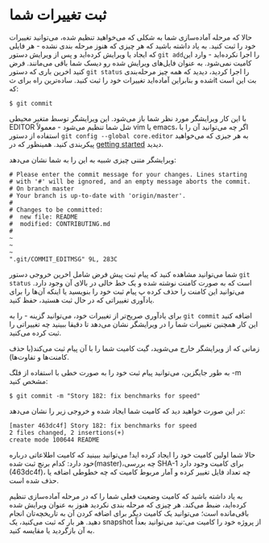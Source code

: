 # ثبت تغییرات شما
حالا که مرحله آماده‌‌سازی شما به شکلی که می‌خواهید تنظیم شده، می‌توانید تغییرات خود را ثبت کنید. به یاد داشته باشید که هر چیزی که هنوز مرحله بندی نشده - هر فایلی که ایجاد یا ویرایش کرده‌اید و پس از ویرایش دستور ``` git add ```را اجرا نکرده‌اید - وارد این کامیت نمی‌شود. به عنوان فایل‌های ویرایش شده رو دیسک شما باقی می‌مانند. فرض کنید اخرین باری که دستور ``` git status ``` را اجرا کردید، دیدید که همه چیز مرحله‌بندی شده و بنابراین آماده‌اید تغییرات خود را ثبت کنید. ساده‌ترین راه برای ثit بت این است که:
```
$ git commit
```
با این کار ویرایشگر مورد نظر شما باز می‌شود. این ویرایشگر توسط متغیر محیطی EDITOR شل شما تنظیم می‌شود - معمولاً vim یا emacs، اگر چه می‌توانید آن را با استفاده از دستور ``` git config --global core.editor ``` به هر جیزی که می‌خواهید پیکربندی کنید. همینظور که در [getting started](./chapter1/01_getting%20started.md) دیدید. 

ویرایشگر متنی چیزی شبیه به این را به شما نشان می‌دهد:
```
# Please enter the commit message for your changes. Lines starting
# with '#' will be ignored, and an empty message aborts the commit.
# On branch master
# Your branch is up-to-date with 'origin/master'.
#
# Changes to be committed:
#  new file: README
#  modified: CONTRIBUTING.md
#
~
~
~
".git/COMMIT_EDITMSG" 9L, 283C
```
شما می‌توانید  مشاهده کنید که پیام ثبت پیش فرض شامل اخرین خروجی دستور ``` git status ``` است که به صورت کامنت نوشته شده و یک خط خالی در بالای آن وجود دارد. می‌توانید این کامنت را حذف کرده پ پیام ثبت خود را بنویسید یا اینکه آن‌ها را برای یادآوری تغییراتی که در حال ثبت هستید، حفظ کنید.

برای یادآوری صریح‌تر از تغییرات خود، می‌توانید گزینه - را به  ``` git commit ``` اضافه کنید این کار همچنین تغییرات شما را در ویرایشگر نشان می‌دهد تا دقیقا ببینید چه تغییراتی را ثبت کرده می‌کنید.

زمانی که از ویرایشگر خارج می‌شوید، گیت کامیت شما را با آن پیام ثبت می‌کند‌(با حذف کامنت‌ها و تفاوت‌ها).

به طور جایگزین، می‌توانید پیام ثبت خود را به صورت خطی با استفاده از فلگ -m مشخص کنید:
```
$ git commit -m "Story 182: fix benchmarks for speed"
```
در این صورت خواهید دید که کامیت شما ایجاد شده و خروجی زیر را نشان می‌دهد:
```
[master 463dc4f] Story 182: fix benchmarks for speed
2 files changed, 2 insertions(+)
create mode 100644 README
```
حالا شما اولین کامیت خود را ایجاد کرده اید! می‌توانید ببینید که کامیت اطلاعاتی درباره خود دارد: کدام برنچ ثبت شده(master)،چه بررسی SHA-1 برای کامیت وجود دارد (463dc4f)، چه تعداد فایل تغییر کرده و آمار مربوط کامیت که چه خطوطی اضافه یا حذف شده است.

به یاد داشته باشید که کامیت وضعیت فعلی شما را که در مرحله آماده‌سازی تنظیم کرده‌اید، ضبط می‌کند. هر چیزی که مرحله بندی نکردید هنوز به عنوان ویرایش شده باقی‌مانده است؛ می‌توانید یک کامیت دیگر برای اضافه کردن آن به تاریخچه‌تان انجام دهید. هر بار که ثبت می‌کنید، یک snapshot از پروژه خود را کامیت می‌:نید می‌توانید بعداً به آن بازگردید یا مقایسه کنید.
